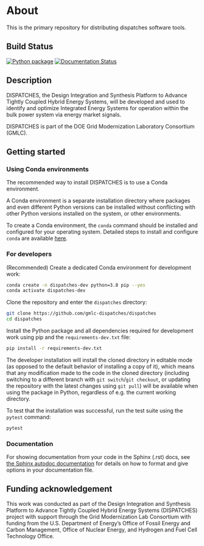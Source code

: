 # About
This is the primary repository for distributing dispatches software tools.

## Build Status

[![Python package](https://github.com/gmlc-dispatches/dispatches/actions/workflows/checks.yml/badge.svg)](https://github.com/gmlc-dispatches/dispatches/actions/workflows/checks.yml)
[![Documentation Status](https://readthedocs.org/projects/dispatches/badge/?version=main)](https://dispatches.readthedocs.io/en/latest/?badge=main)

## Description

DISPATCHES, the Design Integration and Synthesis Platform to Advance Tightly Coupled Hybrid Energy Systems,
will be developed and used to identify and optimize Integrated Energy Systems for operation within the bulk 
power system via energy market signals.

DISPATCHES is part of the DOE Grid Modernization Laboratory Consortium (GMLC).

## Getting started

### Using Conda environments

The recommended way to install DISPATCHES is to use a Conda environment.

A Conda environment is a separate installation directory where packages and even different Python versions can be installed
without conflicting with other Python versions installed on the system, or other environments.

To create a Conda environment, the `conda` command should be installed and configured for your operating system.
Detailed steps to install and configure `conda` are available [here](https://conda.io/projects/conda/en/latest/user-guide/install/index.html).

### For developers

(Recommended) Create a dedicated Conda environment for development work:

```sh
conda create -n dispatches-dev python=3.8 pip --yes
conda activate dispatches-dev
```

Clone the repository and enter the `dispatches` directory:

```sh
git clone https://github.com/gmlc-dispatches/dispatches
cd dispatches
```

Install the Python package and all dependencies required for development work using pip and the `requirements-dev.txt` file:

```sh
pip install -r requirements-dev.txt
```

The developer installation will install the cloned directory in editable mode (as opposed to the default behavior of installing a copy of it),
which means that any modification made to the code in the cloned directory
(including switching to a different branch with `git switch`/`git checkout`, or updating the repository with the latest changes using `git pull`) will be available when using the package in Python,
regardless of e.g. the current working directory.

To test that the installation was successful, run the test suite using the `pytest` command:

```sh
pytest
```

### Documentation

For showing documentation from your code in the Sphinx (.rst) docs, see [the Sphinx autodoc documentation](https://www.sphinx-doc.org/en/master/usage/extensions/autodoc.html#module-sphinx.ext.autodoc) for details on how to format and give options in your documentation file.

## Funding acknowledgement

This work was conducted as part of the Design Integration and Synthesis Platform to Advance Tightly
Coupled Hybrid Energy Systems (DISPATCHES) project with support through the Grid Modernization Lab
Consortium with funding from the U.S. Department of Energy’s Office of Fossil Energy and Carbon
Management, Office of Nuclear Energy, and Hydrogen and Fuel Cell Technology Office.
